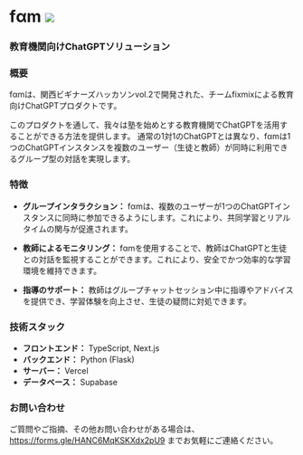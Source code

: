 # fαm ![](https://fam-message.vercel.app/favicon-32x32.png)
### 教育機関向けChatGPTソリューション

### 概要

fαmは、関西ビギナーズハッカソンvol.2で開発された、チームfixmixによる教育向けChatGPTプロダクトです。 

このプロダクトを通して、我々は塾を始めとする教育機関でChatGPTを活用することができる方法を提供します。
通常の1対1のChatGPTとは異なり、fαmは1つのChatGPTインスタンスを複数のユーザー（生徒と教師）が同時に利用できるグループ型の対話を実現します。

### 特徴

- **グループインタラクション：** fαmは、複数のユーザーが1つのChatGPTインスタンスに同時に参加できるようにします。これにより、共同学習とリアルタイムの関与が促進されます。

- **教師によるモニタリング：** fαmを使用することで、教師はChatGPTと生徒との対話を監視することができます。これにより、安全でかつ効率的な学習環境を維持できます。

- **指導のサポート：** 教師はグループチャットセッション中に指導やアドバイスを提供でき、学習体験を向上させ、生徒の疑問に対処できます。

### 技術スタック

- **フロントエンド：** TypeScript, Next.js
- **バックエンド：** Python (Flask)
- **サーバー：** Vercel
- **データベース：** Supabase

### お問い合わせ

ご質問やご指摘、その他お問い合わせがある場合は、<br/>
https://forms.gle/HANC6MqKSKXdx2pU9 までお気軽にご連絡ください。
